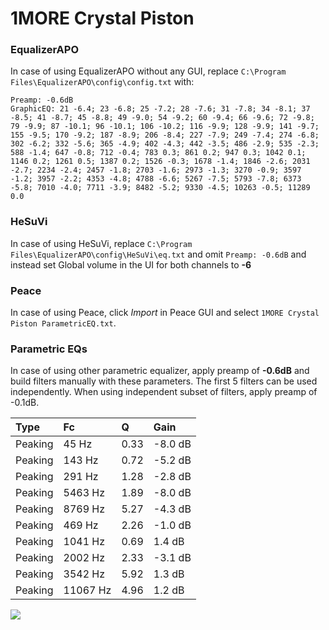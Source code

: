 # 1MORE Crystal Piston

### EqualizerAPO
In case of using EqualizerAPO without any GUI, replace `C:\Program Files\EqualizerAPO\config\config.txt`
with:
```
Preamp: -0.6dB
GraphicEQ: 21 -6.4; 23 -6.8; 25 -7.2; 28 -7.6; 31 -7.8; 34 -8.1; 37 -8.5; 41 -8.7; 45 -8.8; 49 -9.0; 54 -9.2; 60 -9.4; 66 -9.6; 72 -9.8; 79 -9.9; 87 -10.1; 96 -10.1; 106 -10.2; 116 -9.9; 128 -9.9; 141 -9.7; 155 -9.5; 170 -9.2; 187 -8.9; 206 -8.4; 227 -7.9; 249 -7.4; 274 -6.8; 302 -6.2; 332 -5.6; 365 -4.9; 402 -4.3; 442 -3.5; 486 -2.9; 535 -2.3; 588 -1.4; 647 -0.8; 712 -0.4; 783 0.3; 861 0.2; 947 0.3; 1042 0.1; 1146 0.2; 1261 0.5; 1387 0.2; 1526 -0.3; 1678 -1.4; 1846 -2.6; 2031 -2.7; 2234 -2.4; 2457 -1.8; 2703 -1.6; 2973 -1.3; 3270 -0.9; 3597 -1.2; 3957 -2.2; 4353 -4.8; 4788 -6.6; 5267 -7.5; 5793 -7.8; 6373 -5.8; 7010 -4.0; 7711 -3.9; 8482 -5.2; 9330 -4.5; 10263 -0.5; 11289 0.0
```

### HeSuVi
In case of using HeSuVi, replace `C:\Program Files\EqualizerAPO\config\HeSuVi\eq.txt` and omit `Preamp:
-0.6dB` and instead set Global volume in the UI for both channels to **-6**

### Peace
In case of using Peace, click *Import* in Peace GUI and select `1MORE Crystal Piston ParametricEQ.txt`.

### Parametric EQs
In case of using other parametric equalizer, apply preamp of **-0.6dB** and build filters manually
with these parameters. The first 5 filters can be used independently.
When using independent subset of filters, apply preamp of -0.1dB.

| Type    | Fc       |    Q | Gain    |
|:--------|:---------|:-----|:--------|
| Peaking | 45 Hz    | 0.33 | -8.0 dB |
| Peaking | 143 Hz   | 0.72 | -5.2 dB |
| Peaking | 291 Hz   | 1.28 | -2.8 dB |
| Peaking | 5463 Hz  | 1.89 | -8.0 dB |
| Peaking | 8769 Hz  | 5.27 | -4.3 dB |
| Peaking | 469 Hz   | 2.26 | -1.0 dB |
| Peaking | 1041 Hz  | 0.69 | 1.4 dB  |
| Peaking | 2002 Hz  | 2.33 | -3.1 dB |
| Peaking | 3542 Hz  | 5.92 | 1.3 dB  |
| Peaking | 11067 Hz | 4.96 | 1.2 dB  |

![](https://raw.githubusercontent.com/jaakkopasanen/AutoEq/master/results/innerfidelity/sbaf-serious/1MORE%20Crystal%20Piston/1MORE%20Crystal%20Piston.png)